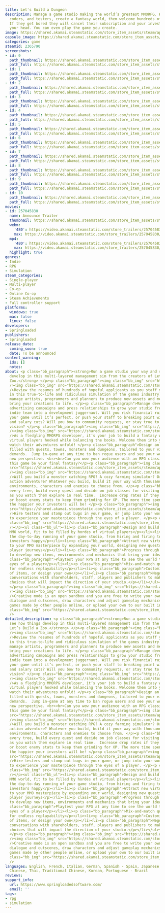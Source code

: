 ```yaml
---
title: Let's Build a Dungeon
description: Manage a game studio making the world’s greatest MMORPG. Hire designers,
  coders, and testers, create a fantasy world, then welcome hundreds of virtual players.
  If they get bored they will cancel their subscription and your investors will have
  your head. You can even play the game you create.
image: https://shared.akamai.steamstatic.com/store_item_assets/steam/apps/2365790/header.jpg?t=1733997755
capsule_image: https://shared.akamai.steamstatic.com/store_item_assets/steam/apps/2365790/capsule_231x87.jpg?t=1733997755
categories: game
steamid: 2365790
screenshots:
- id: 0
  path_thumbnail: https://shared.akamai.steamstatic.com/store_item_assets/steam/apps/2365790/ss_0aa2164fa2f54bd65a4a8bf73850a249cade4fe6.600x338.jpg?t=1733997755
  path_full: https://shared.akamai.steamstatic.com/store_item_assets/steam/apps/2365790/ss_0aa2164fa2f54bd65a4a8bf73850a249cade4fe6.1920x1080.jpg?t=1733997755
- id: 1
  path_thumbnail: https://shared.akamai.steamstatic.com/store_item_assets/steam/apps/2365790/ss_80fcbbf80430967961caf46e2eb73e34fafe1081.600x338.jpg?t=1733997755
  path_full: https://shared.akamai.steamstatic.com/store_item_assets/steam/apps/2365790/ss_80fcbbf80430967961caf46e2eb73e34fafe1081.1920x1080.jpg?t=1733997755
- id: 2
  path_thumbnail: https://shared.akamai.steamstatic.com/store_item_assets/steam/apps/2365790/ss_4537b019c906ad5b291967671a07a638fb8a3b06.600x338.jpg?t=1733997755
  path_full: https://shared.akamai.steamstatic.com/store_item_assets/steam/apps/2365790/ss_4537b019c906ad5b291967671a07a638fb8a3b06.1920x1080.jpg?t=1733997755
- id: 3
  path_thumbnail: https://shared.akamai.steamstatic.com/store_item_assets/steam/apps/2365790/ss_3c6b23a9508b9500b47f4760ed3aebc19cfc75c9.600x338.jpg?t=1733997755
  path_full: https://shared.akamai.steamstatic.com/store_item_assets/steam/apps/2365790/ss_3c6b23a9508b9500b47f4760ed3aebc19cfc75c9.1920x1080.jpg?t=1733997755
- id: 4
  path_thumbnail: https://shared.akamai.steamstatic.com/store_item_assets/steam/apps/2365790/ss_a728660ead722f13c8521c544111376d4f36f382.600x338.jpg?t=1733997755
  path_full: https://shared.akamai.steamstatic.com/store_item_assets/steam/apps/2365790/ss_a728660ead722f13c8521c544111376d4f36f382.1920x1080.jpg?t=1733997755
- id: 5
  path_thumbnail: https://shared.akamai.steamstatic.com/store_item_assets/steam/apps/2365790/ss_14d4653832378b9636afb359f95021dfcffad530.600x338.jpg?t=1733997755
  path_full: https://shared.akamai.steamstatic.com/store_item_assets/steam/apps/2365790/ss_14d4653832378b9636afb359f95021dfcffad530.1920x1080.jpg?t=1733997755
- id: 6
  path_thumbnail: https://shared.akamai.steamstatic.com/store_item_assets/steam/apps/2365790/ss_9dbd18c46cd5abc6c3bb86fb506f7a181939e80d.600x338.jpg?t=1733997755
  path_full: https://shared.akamai.steamstatic.com/store_item_assets/steam/apps/2365790/ss_9dbd18c46cd5abc6c3bb86fb506f7a181939e80d.1920x1080.jpg?t=1733997755
- id: 7
  path_thumbnail: https://shared.akamai.steamstatic.com/store_item_assets/steam/apps/2365790/ss_08294c2ceee1b4d68ef0a9ab72b4f63e26d9d8dc.600x338.jpg?t=1733997755
  path_full: https://shared.akamai.steamstatic.com/store_item_assets/steam/apps/2365790/ss_08294c2ceee1b4d68ef0a9ab72b4f63e26d9d8dc.1920x1080.jpg?t=1733997755
- id: 8
  path_thumbnail: https://shared.akamai.steamstatic.com/store_item_assets/steam/apps/2365790/ss_34475855137ba12fa78326b23d4423bbb0c34e52.600x338.jpg?t=1733997755
  path_full: https://shared.akamai.steamstatic.com/store_item_assets/steam/apps/2365790/ss_34475855137ba12fa78326b23d4423bbb0c34e52.1920x1080.jpg?t=1733997755
- id: 9
  path_thumbnail: https://shared.akamai.steamstatic.com/store_item_assets/steam/apps/2365790/ss_b91164118a13f7f952eba785cedaef8f28f3b4ca.600x338.jpg?t=1733997755
  path_full: https://shared.akamai.steamstatic.com/store_item_assets/steam/apps/2365790/ss_b91164118a13f7f952eba785cedaef8f28f3b4ca.1920x1080.jpg?t=1733997755
- id: 10
  path_thumbnail: https://shared.akamai.steamstatic.com/store_item_assets/steam/apps/2365790/ss_7808125ee8f16ede54fcf6955988ca53d63c26ad.600x338.jpg?t=1733997755
  path_full: https://shared.akamai.steamstatic.com/store_item_assets/steam/apps/2365790/ss_7808125ee8f16ede54fcf6955988ca53d63c26ad.1920x1080.jpg?t=1733997755
movies:
- id: 257045830
  name: Announce Trailer
  thumbnail: https://shared.akamai.steamstatic.com/store_item_assets/steam/apps/257045830/movie.293x165.jpg?t=1723646325
  webm:
    '480': https://video.akamai.steamstatic.com/store_trailers/257045830/movie480_vp9.webm?t=1723646325
    max: https://video.akamai.steamstatic.com/store_trailers/257045830/movie_max_vp9.webm?t=1723646325
  mp4:
    '480': https://video.akamai.steamstatic.com/store_trailers/257045830/movie480.mp4?t=1723646325
    max: https://video.akamai.steamstatic.com/store_trailers/257045830/movie_max.mp4?t=1723646325
  highlight: true
genres:
- Indie
- RPG
- Simulation
steam_categories:
- Single-player
- Multi-player
- Co-op
- Online Co-op
- Steam Achievements
- Full controller support
platforms:
  windows: true
  mac: false
  linux: false
developers:
- Springloaded
publishers:
- Springloaded
release_date:
  coming_soon: true
  date: To be announced
content_warning:
  ids: []
  notes:
about: <p class="bb_paragraph"><strong>Run a game studio your way and see how things
  develop in this multi-layered management sim from the creators of Let’s Build a
  Zoo.</strong> </p><p class="bb_paragraph"><img class="bb_img" src="https://shared.akamai.steamstatic.com/store_item_assets/steam/apps/2365790/extras/manage_en.png?t=1733997755"
  /><img class="bb_img" src="https://shared.akamai.steamstatic.com/store_item_assets/steam/apps/2365790/extras/desktop.gif?t=1733997755"
  />Review the resumes of hundreds of hopeful applicants as you staff your dream studio
  in this true-to-life and ridiculous simulation of the games industry.  Recruit and
  manage artists, programmers and planners to produce new assets and mechanics that
  bring your creations to life. </p><p class="bb_paragraph">Manage development schedules,
  advertising campaigns and press relationships to grow your studio from a scrappy
  indie team into a development juggernaut. Will you risk financial ruin by delaying
  your game until it’s perfect, or push your staff to breaking point with crunch time
  and salary cuts? Will you bow to community requests, or stay true to your creative
  vision? </p><p class="bb_paragraph"><img class="bb_img" src="https://shared.akamai.steamstatic.com/store_item_assets/steam/apps/2365790/extras/designvirtualmmo_en.png?t=1733997755"
  /><img class="bb_img" src="https://shared.akamai.steamstatic.com/store_item_assets/steam/apps/2365790/extras/SplitV2.gif?t=1733997755"
  />As a fledgling MMORPG developer, it’s your job to build a fantasy world that keeps
  virtual players hooked while balancing the books. Welcome them into your world and
  watch their adventures unfold! </p><p class="bb_paragraph">Design an expansive adventure
  filled with quests, towns, monsters and dungeons, tailored to your virtual players’
  demands.  Jump in-game at any time to ban rogue users and see your world from a
  new perspective. <br><br>Can you wow your audience with an RPG classic, or will
  this game be your final fantasy?</p><p class="bb_paragraph"><img class="bb_img"
  src="https://shared.akamai.steamstatic.com/store_item_assets/steam/apps/2365790/extras/worldforyour_en.png?t=1733997755"
  /><img class="bb_img" src="https://shared.akamai.steamstatic.com/store_item_assets/steam/apps/2365790/extras/build.gif?t=1733997755"
  />Will you build a monster catching RPG? A cozy farming simulator? Or maybe a magic-fuelled
  action adventure? Whatever you build, build it your way with thousands of objects,
  environments, characters and enemies to choose from. </p><p class="bb_paragraph">Place
  every tree, build every quest and decide on job classes for visiting virtual players
  as you watch them explore in real time.  Increase drop rates if they are struggling,
  or boost enemy stats to keep them grinding for XP. The more time spent in your world,
  the happier your investors will be! </p><p class="bb_paragraph"><img class="bb_img"
  src="https://shared.akamai.steamstatic.com/store_item_assets/steam/apps/2365790/extras/steam_play2_en.png?t=1733997755"
  />Hire testers and stomp out bugs in your game, or jump into your world at any time
  to experience your masterpiece through the eyes of a player. </p><p class="bb_paragraph"><img
  class="bb_img" src="https://shared.akamai.steamstatic.com/store_item_assets/steam/apps/2365790/extras/steam_features_en.png?t=1733997755"
  /></p><ul class="bb_ul"><li><p class="bb_paragraph">Design and build your very own
  MMO world, fit to be filled by hordes of virtual players</p></li><li><p class="bb_paragraph">Manage
  the day-to-day running of your game studio, from hiring and firing to keeping your
  investors happy</p></li><li><p class="bb_paragraph">Attract new virtual players
  to your MMO masterpiece by expanding your world, designing new quests and monitoring
  player journeys</p></li><li><p class="bb_paragraph">Progress through the campaign
  to develop new items, environments and mechanics that bring your ideas to life</p></li><li><p
  class="bb_paragraph">Playtest your RPG at any time to see the world through the
  eyes of a player</p></li><li><p class="bb_paragraph">Mix-and-match quest styles
  for endless replayability</p></li><li><p class="bb_paragraph">Customise using thousands
  of items, or design your own</p></li><li><p class="bb_paragraph">Negotiate tough
  conversations with shareholders, staff, players and publishers to make meaningful
  choices that will impact the direction of your studio.</p></li></ul><p class="bb_paragraph">
  </p><p class="bb_paragraph"><img class="bb_img" src="https://shared.akamai.steamstatic.com/store_item_assets/steam/apps/2365790/extras/cm_en.png?t=1733997755"
  /><img class="bb_img" src="https://shared.akamai.steamstatic.com/store_item_assets/steam/apps/2365790/extras/UpDownFlash.gif?t=1733997755"
  />Creative mode is an open sandbox and you are free to write your own story, create
  dialogue and cutscenes, draw characters and adjust gameplay mechanics. Browse the
  games made by other people online, or upload your own to our built in game browser.</p><br><img
  class="bb_img" src="https://shared.akamai.steamstatic.com/store_item_assets/steam/apps/2365790/extras/discordbutton_en.gif?t=1733997755"
  />
detailed_description: <p class="bb_paragraph"><strong>Run a game studio your way and
  see how things develop in this multi-layered management sim from the creators of
  Let’s Build a Zoo.</strong> </p><p class="bb_paragraph"><img class="bb_img" src="https://shared.akamai.steamstatic.com/store_item_assets/steam/apps/2365790/extras/manage_en.png?t=1733997755"
  /><img class="bb_img" src="https://shared.akamai.steamstatic.com/store_item_assets/steam/apps/2365790/extras/desktop.gif?t=1733997755"
  />Review the resumes of hundreds of hopeful applicants as you staff your dream studio
  in this true-to-life and ridiculous simulation of the games industry.  Recruit and
  manage artists, programmers and planners to produce new assets and mechanics that
  bring your creations to life. </p><p class="bb_paragraph">Manage development schedules,
  advertising campaigns and press relationships to grow your studio from a scrappy
  indie team into a development juggernaut. Will you risk financial ruin by delaying
  your game until it’s perfect, or push your staff to breaking point with crunch time
  and salary cuts? Will you bow to community requests, or stay true to your creative
  vision? </p><p class="bb_paragraph"><img class="bb_img" src="https://shared.akamai.steamstatic.com/store_item_assets/steam/apps/2365790/extras/designvirtualmmo_en.png?t=1733997755"
  /><img class="bb_img" src="https://shared.akamai.steamstatic.com/store_item_assets/steam/apps/2365790/extras/SplitV2.gif?t=1733997755"
  />As a fledgling MMORPG developer, it’s your job to build a fantasy world that keeps
  virtual players hooked while balancing the books. Welcome them into your world and
  watch their adventures unfold! </p><p class="bb_paragraph">Design an expansive adventure
  filled with quests, towns, monsters and dungeons, tailored to your virtual players’
  demands.  Jump in-game at any time to ban rogue users and see your world from a
  new perspective. <br><br>Can you wow your audience with an RPG classic, or will
  this game be your final fantasy?</p><p class="bb_paragraph"><img class="bb_img"
  src="https://shared.akamai.steamstatic.com/store_item_assets/steam/apps/2365790/extras/worldforyour_en.png?t=1733997755"
  /><img class="bb_img" src="https://shared.akamai.steamstatic.com/store_item_assets/steam/apps/2365790/extras/build.gif?t=1733997755"
  />Will you build a monster catching RPG? A cozy farming simulator? Or maybe a magic-fuelled
  action adventure? Whatever you build, build it your way with thousands of objects,
  environments, characters and enemies to choose from. </p><p class="bb_paragraph">Place
  every tree, build every quest and decide on job classes for visiting virtual players
  as you watch them explore in real time.  Increase drop rates if they are struggling,
  or boost enemy stats to keep them grinding for XP. The more time spent in your world,
  the happier your investors will be! </p><p class="bb_paragraph"><img class="bb_img"
  src="https://shared.akamai.steamstatic.com/store_item_assets/steam/apps/2365790/extras/steam_play2_en.png?t=1733997755"
  />Hire testers and stomp out bugs in your game, or jump into your world at any time
  to experience your masterpiece through the eyes of a player. </p><p class="bb_paragraph"><img
  class="bb_img" src="https://shared.akamai.steamstatic.com/store_item_assets/steam/apps/2365790/extras/steam_features_en.png?t=1733997755"
  /></p><ul class="bb_ul"><li><p class="bb_paragraph">Design and build your very own
  MMO world, fit to be filled by hordes of virtual players</p></li><li><p class="bb_paragraph">Manage
  the day-to-day running of your game studio, from hiring and firing to keeping your
  investors happy</p></li><li><p class="bb_paragraph">Attract new virtual players
  to your MMO masterpiece by expanding your world, designing new quests and monitoring
  player journeys</p></li><li><p class="bb_paragraph">Progress through the campaign
  to develop new items, environments and mechanics that bring your ideas to life</p></li><li><p
  class="bb_paragraph">Playtest your RPG at any time to see the world through the
  eyes of a player</p></li><li><p class="bb_paragraph">Mix-and-match quest styles
  for endless replayability</p></li><li><p class="bb_paragraph">Customise using thousands
  of items, or design your own</p></li><li><p class="bb_paragraph">Negotiate tough
  conversations with shareholders, staff, players and publishers to make meaningful
  choices that will impact the direction of your studio.</p></li></ul><p class="bb_paragraph">
  </p><p class="bb_paragraph"><img class="bb_img" src="https://shared.akamai.steamstatic.com/store_item_assets/steam/apps/2365790/extras/cm_en.png?t=1733997755"
  /><img class="bb_img" src="https://shared.akamai.steamstatic.com/store_item_assets/steam/apps/2365790/extras/UpDownFlash.gif?t=1733997755"
  />Creative mode is an open sandbox and you are free to write your own story, create
  dialogue and cutscenes, draw characters and adjust gameplay mechanics. Browse the
  games made by other people online, or upload your own to our built in game browser.</p><br><img
  class="bb_img" src="https://shared.akamai.steamstatic.com/store_item_assets/steam/apps/2365790/extras/discordbutton_en.gif?t=1733997755"
  />
languages: English, French, Italian, German, Spanish - Spain, Japanese, Simplified
  Chinese, Thai, Traditional Chinese, Korean, Portuguese - Brazil
reviews:
support_info:
  url: https://www.springloadedsoftware.com/
  email: ''
tags:
- rpg
- simulation
---
```


